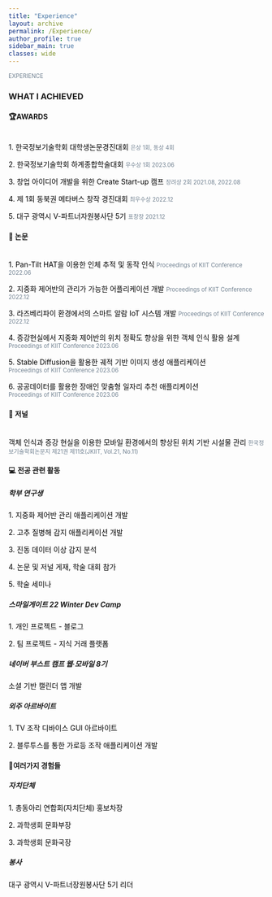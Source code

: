 ```yaml
---
title: "Experience"
layout: archive
permalink: /Experience/
author_profile: true
sidebar_main: true
classes: wide
---
```




<span style="color:SlateGray; font-size:80%">EXPERIENCE</span><br>

###  WHAT I ACHIEVED



#### 🏆AWARDS
<br>
<span style="text-decoration:None; color:black;">1. 한국정보기술학회 대학생논문경진대회</span>	<span style="color:SlateGray; font-size:80%">은상 1회, 동상 4회</span>

<span style="text-decoration:None; color:black;">2. 한국정보기술학회 하계종합학술대회</span>	<span style="color:SlateGray; font-size:80%">우수상 1회 2023.06</span>

<span style="text-decoration:None; color:black;">3. 창업 아이디어 개발을 위한 Create Start-up 캠프</span>	<span style="color:SlateGray; font-size:80%">장려상 2회 2021.08, 2022.08</span>

<span style="text-decoration:None; color:black;">4. 제 1회 동북권 메타버스 창작 경진대회</span>	<span style="color:SlateGray; font-size:80%">최우수상 2022.12</span>

<span style="text-decoration:None; color:black;">5. 대구 광역시 Ⅴ-파트너자원봉사단 5기</span>	<span style="color:SlateGray; font-size:80%">표창장  2021.12</span>


#### 📑 논문
<br>
<a href = "https://www.dbpia.co.kr/journal/articleDetail?nodeId=NODE11082529" style="text-decoration:None; color:black;">1. Pan-Tilt HAT을 이용한 인체 추적 및 동작 인식</a>	<span style="color:SlateGray; font-size:80%">Proceedings of KIIT Conference 2022.06</span>

<a href = "https://www.dbpia.co.kr/journal/articleDetail?nodeId=NODE11183819" style="text-decoration:None; color:black;">2. 지중화 제어반의 관리가 가능한 어플리케이션 개발</a>	<span style="color:SlateGray; font-size:80%">Proceedings of KIIT Conference 2022.12</span>

<a href = "https://www.dbpia.co.kr/journal/articleDetail?nodeId=NODE11183826" style="text-decoration:None; color:black;">3. 라즈베리파이 환경에서의 스마트 알람 IoT 시스템 개발	</a>	<span style="color:SlateGray; font-size:80%">Proceedings of KIIT Conference 2022.12</span>

<a href = "https://www-dbpia-co-kr.libproxy.kumoh.ac.kr/journal/articleDetail?nodeId=NODE11485370" style="text-decoration:None; color:black;">4. 증강현실에서 지중화 제어반의 위치 정확도 향상을 위한 객체 인식 활용 설계</a>
<span style="color:SlateGray; font-size:80%">Proceedings of KIIT Conference 2023.06</span>

<a href = "https://www-dbpia-co-kr.libproxy.kumoh.ac.kr/journal/articleDetail?nodeId=NODE11485552" style="text-decoration:None; color:black;">5. Stable Diffusion을 활용한 궤적 기반 이미지 생성 애플리케이션</a>	
<span style="color:SlateGray; font-size:80%">Proceedings of KIIT Conference 2023.06</span>

<a href = "https://www-dbpia-co-kr.libproxy.kumoh.ac.kr/journal/articleDetail?nodeId=NODE11485658" style="text-decoration:None; color:black;">6. 공공데이터를 활용한 장애인 맞춤형 일자리 추천 애플리케이션</a>	
<span style="color:SlateGray; font-size:80%">Proceedings of KIIT Conference 2023.06</span>

#### 📑 저널
<br>
<a href = "https://www.dbpia.co.kr/journal/articleDetail?nodeId=NODE11616419" style="text-decoration:None; color:black;">객체 인식과 증강 현실을 이용한 모바일 환경에서의 향상된 위치 기반 시설물 관리</a>	
<span style="color:SlateGray; font-size:80%">한국정보기술학회논문지 제21권 제11호(JKIIT, Vol.21, No.11)</span>



#### 💻 전공 관련 활동

##### 학부 연구생

<a href = "https://agfalcon.github.io/project/ControlPanel/" style="text-decoration:None; color:black;">1. 지중화 제어반 관리 애플리케이션 개발</a>

<a href = "https://agfalcon.github.io/project/DiseaseCaption/" style="text-decoration:None; color:black;">2. 고추 질병해 감지 애플리케이션 개발</a>

<span style="text-decoration:None; color:black;">3. 진동 데이터 이상 감지 분석</span>

<span style="text-decoration:None; color:black;">4. 논문 및 저널 게재, 학술 대회 참가</span>

<span style="text-decoration:None; color:black;">5. 학술 세미나</span>

##### 스마일게이트 22 Winter Dev Camp

<a href = "https://github.com/agfalcon/AOS_BLOG" style="text-decoration:None; color:black;">1. 개인 프로젝트 - 블로그</a>

<a href = "https://agfalcon.github.io/project/SmileStone/" style="text-decoration:None; color:black;">2. 팀 프로젝트 - 지식 거래 플랫폼</a>

##### 네이버 부스트 캠프 웹·모바일 8기

<a href = "https://github.com/boostcampwm2023/and08-meetmeet" style="text-decoration:None; color:black;">소셜 기반 캘린더 앱 개발</a>


##### 외주 아르바이트
<span  style="text-decoration:None; color:black;">1. TV 조작 디바이스 GUI 아르바이트
</span>

<a href = "https://agfalcon.github.io/project/SmartLamp/" style="text-decoration:None; color:black;">2. 블루투스를 통한 가로등 조작 애플리케이션 개발 
</a>



#### 🎁여러가지 경험들

##### 자치단체

<span  style="text-decoration:None; color:black;">1. 총동아리 연합회(자치단체) 홍보차장
</span>

<span  style="text-decoration:None; color:black;">2. 과학생회 문화부장
</span>

<span  style="text-decoration:None; color:black;">3. 과학생회 문화국장
</span>


##### 봉사

<span  style="text-decoration:None; color:black;">대구 광역시 V-파트너장원봉사단 5기 리더
</span>


